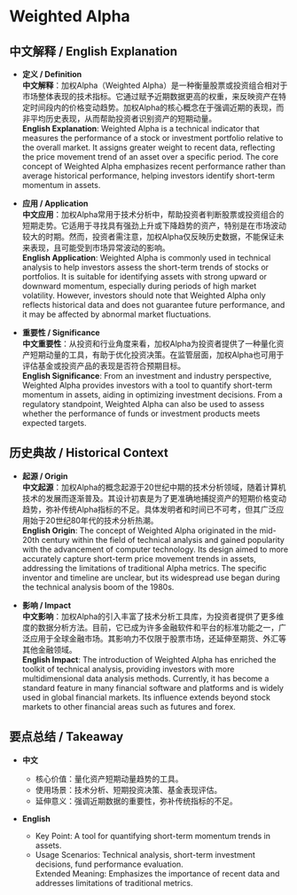 # Weighted Alpha

## 中文解释 / English Explanation

* **定义 / Definition**  
  **中文解释**：加权Alpha（Weighted Alpha）是一种衡量股票或投资组合相对于市场整体表现的技术指标。它通过赋予近期数据更高的权重，来反映资产在特定时间段内的价格变动趋势。加权Alpha的核心概念在于强调近期的表现，而非平均历史表现，从而帮助投资者识别资产的短期动量。  
  **English Explanation**: Weighted Alpha is a technical indicator that measures the performance of a stock or investment portfolio relative to the overall market. It assigns greater weight to recent data, reflecting the price movement trend of an asset over a specific period. The core concept of Weighted Alpha emphasizes recent performance rather than average historical performance, helping investors identify short-term momentum in assets.

* **应用 / Application**  
  **中文应用**：加权Alpha常用于技术分析中，帮助投资者判断股票或投资组合的短期走势。它适用于寻找具有强劲上升或下降趋势的资产，特别是在市场波动较大的时期。然而，投资者需注意，加权Alpha仅反映历史数据，不能保证未来表现，且可能受到市场异常波动的影响。  
  **English Application**: Weighted Alpha is commonly used in technical analysis to help investors assess the short-term trends of stocks or portfolios. It is suitable for identifying assets with strong upward or downward momentum, especially during periods of high market volatility. However, investors should note that Weighted Alpha only reflects historical data and does not guarantee future performance, and it may be affected by abnormal market fluctuations.

* **重要性 / Significance**  
  **中文重要性**：从投资和行业角度来看，加权Alpha为投资者提供了一种量化资产短期动量的工具，有助于优化投资决策。在监管层面，加权Alpha也可用于评估基金或投资产品的表现是否符合预期目标。  
  **English Significance**: From an investment and industry perspective, Weighted Alpha provides investors with a tool to quantify short-term momentum in assets, aiding in optimizing investment decisions. From a regulatory standpoint, Weighted Alpha can also be used to assess whether the performance of funds or investment products meets expected targets.

## 历史典故 / Historical Context

* **起源 / Origin**  
  **中文起源**：加权Alpha的概念起源于20世纪中期的技术分析领域，随着计算机技术的发展而逐渐普及。其设计初衷是为了更准确地捕捉资产的短期价格变动趋势，弥补传统Alpha指标的不足。具体发明者和时间已不可考，但其广泛应用始于20世纪80年代的技术分析热潮。  
  **English Origin**: The concept of Weighted Alpha originated in the mid-20th century within the field of technical analysis and gained popularity with the advancement of computer technology. Its design aimed to more accurately capture short-term price movement trends in assets, addressing the limitations of traditional Alpha metrics. The specific inventor and timeline are unclear, but its widespread use began during the technical analysis boom of the 1980s.

* **影响 / Impact**  
  **中文影响**：加权Alpha的引入丰富了技术分析工具库，为投资者提供了更多维度的数据分析方法。目前，它已成为许多金融软件和平台的标准功能之一，广泛应用于全球金融市场。其影响力不仅限于股票市场，还延伸至期货、外汇等其他金融领域。  
  **English Impact**: The introduction of Weighted Alpha has enriched the toolkit of technical analysis, providing investors with more multidimensional data analysis methods. Currently, it has become a standard feature in many financial software and platforms and is widely used in global financial markets. Its influence extends beyond stock markets to other financial areas such as futures and forex.

## 要点总结 / Takeaway

* **中文**  
  - 核心价值：量化资产短期动量趋势的工具。  
  - 使用场景：技术分析、短期投资决策、基金表现评估。  
  - 延伸意义：强调近期数据的重要性，弥补传统指标的不足。

* **English**  
  - Key Point: A tool for quantifying short-term momentum trends in assets.  
  - Usage Scenarios: Technical analysis, short-term investment decisions, fund performance evaluation.  
Extended Meaning: Emphasizes the importance of recent data and addresses limitations of traditional metrics.
